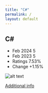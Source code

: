 ```yaml
---
title: "C#"
permalink: /
layout: default
---
```


## C#
* Feb 2024 5
* Feb 2023 5
* Ratings 7.53%
* Change +1.15%

![alt text][logo4]

[logo4]: https://www.tiobe.com/wp-content/themes/tiobe/tiobe-index/images/C_.png

[Additional info](https://www.w3schools.com/cs/index.php)
